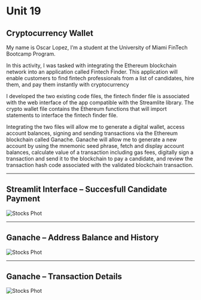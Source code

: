 # Unit 19

## Cryptocurrency Wallet

My name is Oscar Lopez, I’m a student at the University of Miami FinTech Bootcamp Program.

In this activity, I was tasked with integrating the Ethereum blockchain network into an application called Fintech Finder. This application will enable customers to find fintech professionals from a list of candidates, hire them, and pay them instantly with cryptocurrency 

I developed the two existing code files, the fintech finder file is associated with the web interface of the app compatible with the Streamlite library. The crypto wallet file contains the Ethereum functions that will import statements to interface the fintech finder file.

Integrating the two files will allow me to generate a digital wallet, access account balances, signing and sending transactions via the Ethereum blockchain called Ganache. Ganache will allow me to generate a new account by using the mnemonic seed phrase, fetch and display account balances, calculate value of a transaction including gas fees, digitally sign a transaction and send it to the blockchain to pay a candidate, and review the transaction hash code associated with the validated blockchain transaction.


-----------------------------------------------------------------------------------------------------------------------------------------------------------

## Streamlit Interface – Succesfull Candidate Payment
![Stocks Phot](https://github.com/Maurolp15/Unit_19_Cryptocurrency_Wallet/blob/main/Screenshots/Screenshot_1.png?raw=true)

-----------------------------------------------------------------------------------------------------------------------------------------------------------

## Ganache – Address Balance and History
![Stocks Phot](https://github.com/Maurolp15/Unit_19_Cryptocurrency_Wallet/blob/main/Screenshots/Screenshot_1.png?raw=true)


-----------------------------------------------------------------------------------------------------------------------------------------------------------

## Ganache – Transaction Details
![Stocks Phot]()
